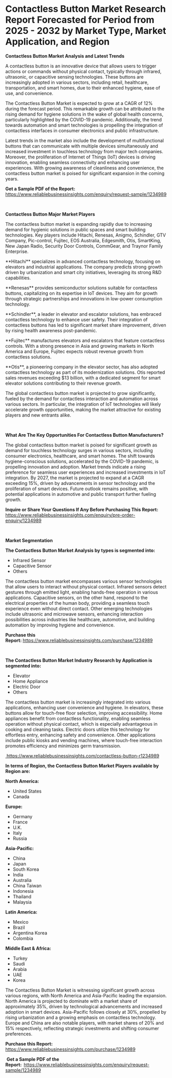 <p><h1>Contactless Button Market Research Report Forecasted for Period from 2025 -  2032 by Market Type, Market Application, and Region</h1></p><p><strong>Contactless Button Market Analysis and Latest Trends</strong></p>
<p><p>A contactless button is an innovative device that allows users to trigger actions or commands without physical contact, typically through infrared, ultrasonic, or capacitive sensing technologies. These buttons are increasingly adopted in various sectors, including retail, healthcare, transportation, and smart homes, due to their enhanced hygiene, ease of use, and convenience.</p><p>The Contactless Button Market is expected to grow at a CAGR of 12% during the forecast period. This remarkable growth can be attributed to the rising demand for hygiene solutions in the wake of global health concerns, particularly highlighted by the COVID-19 pandemic. Additionally, the trend towards automation and smart technologies is propelling the integration of contactless interfaces in consumer electronics and public infrastructure.</p><p>Latest trends in the market also include the development of multifunctional buttons that can communicate with multiple devices simultaneously and increased investment in touchless technology from major tech companies. Moreover, the proliferation of Internet of Things (IoT) devices is driving innovation, enabling seamless connectivity and enhancing user experiences. With growing awareness of cleanliness and convenience, the contactless button market is poised for significant expansion in the coming years.</p></p>
<p><strong>Get a Sample PDF of the Report:&nbsp;</strong> <a href="https://www.reliablebusinessinsights.com/enquiry/request-sample/1234989?utm_campaign=3101&utm_medium=2&utm_source=Github&utm_content=ia&utm_term=15042025&utm_id=contactless-button">https://www.reliablebusinessinsights.com/enquiry/request-sample/1234989</a></p>
<p>&nbsp;</p>
<p><strong>Contactless Button Major Market Players</strong></p>
<p><p>The contactless button market is expanding rapidly due to increasing demand for hygienic solutions in public spaces and smart building technologies. Key players include Hitachi, Renesas, Anigmo, Schindler, GTV Company, Pic-control, Fujitec, EOS Australia, Edgesmith, Otis, SmartKing, New Japan Radio, Security Door Controls, CommGear, and Traynor Family Enterprise.</p><p>**Hitachi** specializes in advanced contactless technology, focusing on elevators and industrial applications. The company predicts strong growth driven by urbanization and smart city initiatives, leveraging its strong R&D capabilities. </p><p>**Renesas** provides semiconductor solutions suitable for contactless buttons, capitalizing on its expertise in IoT devices. They aim for growth through strategic partnerships and innovations in low-power consumption technology.</p><p>**Schindler**, a leader in elevator and escalator solutions, has embraced contactless technology to enhance user safety. Their integration of contactless buttons has led to significant market share improvement, driven by rising health awareness post-pandemic.</p><p>**Fujitec** manufactures elevators and escalators that feature contactless controls. With a strong presence in Asia and growing markets in North America and Europe, Fujitec expects robust revenue growth from contactless solutions.</p><p>**Otis**, a pioneering company in the elevator sector, has also adopted contactless technology as part of its modernization solutions. Otis reported sales revenues exceeding $13 billion, with a dedicated segment for smart elevator solutions contributing to their revenue growth.</p><p>The global contactless button market is projected to grow significantly, fueled by the demand for contactless interaction and automation across various sectors. In particular, the integration of IoT technologies will likely accelerate growth opportunities, making the market attractive for existing players and new entrants alike.</p></p>
<p>&nbsp;</p>
<p><strong>What Are The Key Opportunities For Contactless Button Manufacturers?</strong></p>
<p><p>The global contactless button market is poised for significant growth as demand for touchless technology surges in various sectors, including consumer electronics, healthcare, and smart homes. The shift towards hygiene-conscious solutions, accelerated by the COVID-19 pandemic, is propelling innovation and adoption. Market trends indicate a rising preference for seamless user experiences and increased investments in IoT integration. By 2027, the market is projected to expand at a CAGR exceeding 15%, driven by advancements in sensor technology and the proliferation of smart devices. Future outlook remains positive, with potential applications in automotive and public transport further fueling growth.</p></p>
<p><strong>Inquire or Share Your Questions If Any Before Purchasing This Report:</strong> <a href="https://www.reliablebusinessinsights.com/enquiry/pre-order-enquiry/1234989?utm_campaign=3101&utm_medium=2&utm_source=Github&utm_content=ia&utm_term=15042025&utm_id=contactless-button">https://www.reliablebusinessinsights.com/enquiry/pre-order-enquiry/1234989</a></p>
<p>&nbsp;</p>
<p><strong>Market Segmentation</strong></p>
<p><strong>The Contactless Button Market Analysis by types is segmented into:</strong></p>
<p><ul><li>Infrared Sensor</li><li>Capacitive Sensor</li><li>Others</li></ul></p>
<p><p>The contactless button market encompasses various sensor technologies that allow users to interact without physical contact. Infrared sensors detect gestures through emitted light, enabling hands-free operation in various applications. Capacitive sensors, on the other hand, respond to the electrical properties of the human body, providing a seamless touch experience even without direct contact. Other emerging technologies include ultrasonic and microwave sensors, enhancing interaction possibilities across industries like healthcare, automotive, and building automation by improving hygiene and convenience.</p></p>
<p><strong>Purchase this Report:&nbsp;</strong><a href="https://www.reliablebusinessinsights.com/purchase/1234989?utm_campaign=3101&utm_medium=2&utm_source=Github&utm_content=ia&utm_term=15042025&utm_id=contactless-button">https://www.reliablebusinessinsights.com/purchase/1234989</a></p>
<p>&nbsp;</p>
<p><strong>The Contactless Button Market Industry Research by Application is segmented into:</strong></p>
<p><ul><li>Elevator</li><li>Home Appliance</li><li>Electric Door</li><li>Others</li></ul></p>
<p><p>The contactless button market is increasingly integrated into various applications, enhancing user convenience and hygiene. In elevators, these buttons allow for touch-free floor selection, improving accessibility. Home appliances benefit from contactless functionality, enabling seamless operation without physical contact, which is especially advantageous in cooking and cleaning tasks. Electric doors utilize this technology for effortless entry, enhancing safety and convenience. Other applications include public kiosks and vending machines, where touch-free interaction promotes efficiency and minimizes germ transmission.</p></p>
<p><a href="https://www.reliablebusinessinsights.com/contactless-button-r1234989?utm_campaign=3101&utm_medium=2&utm_source=Github&utm_content=ia&utm_term=15042025&utm_id=contactless-button">&nbsp;https://www.reliablebusinessinsights.com/contactless-button-r1234989</a></p>
<p><strong>In terms of Region, the Contactless Button Market Players available by Region are:</strong></p>
<p>
    <p> <strong> North America: </strong>
        <ul>
            <li>United States</li>
            <li>Canada</li>
        </ul>
        </p> 
    <p> <strong> Europe: </strong>
        <ul>
            <li>Germany</li>
            <li>France</li>
            <li>U.K.</li>
            <li>Italy</li>
            <li>Russia</li>
        </ul>
        </p> 
    <p> <strong> Asia-Pacific: </strong>
        <ul>
            <li>China</li>
            <li>Japan</li>
            <li>South Korea</li>
            <li>India</li>
            <li>Australia</li>
            <li>China Taiwan</li>
            <li>Indonesia</li>
            <li>Thailand</li>
            <li>Malaysia</li>
        </ul>
        </p> 
    <p> <strong> Latin America: </strong>
        <ul>
            <li>Mexico</li>
            <li>Brazil</li>
            <li>Argentina Korea</li>
            <li>Colombia</li>
        </ul>
        </p> 
    <p> <strong> Middle East & Africa: </strong>
        <ul>
            <li>Turkey</li>
            <li>Saudi</li>
            <li>Arabia</li>
            <li>UAE</li>
            <li>Korea</li>
        </ul>
    </p>
    </p>
<p><p>The Contactless Button Market is witnessing significant growth across various regions, with North America and Asia-Pacific leading the expansion. North America is projected to dominate with a market share of approximately 35%, driven by technological advancements and increased adoption in smart devices. Asia-Pacific follows closely at 30%, propelled by rising urbanization and a growing emphasis on contactless technology. Europe and China are also notable players, with market shares of 20% and 15% respectively, reflecting strategic investments and shifting consumer preferences.</p></p>
<p><strong>Purchase this Report: </strong><a href="https://www.reliablebusinessinsights.com/purchase/1234989?utm_campaign=3101&utm_medium=2&utm_source=Github&utm_content=ia&utm_term=15042025&utm_id=contactless-button">https://www.reliablebusinessinsights.com/purchase/1234989</a></p>
<p>&nbsp;<strong>Get a Sample PDF of the Report:&nbsp;&nbsp;</strong><a href="https://www.reliablebusinessinsights.com/enquiry/request-sample/1234989?utm_campaign=3101&utm_medium=2&utm_source=Github&utm_content=ia&utm_term=15042025&utm_id=contactless-button">https://www.reliablebusinessinsights.com/enquiry/request-sample/1234989</a></p>
<p><strong></strong></p>
<p><p></p><p></p><p></p></p>